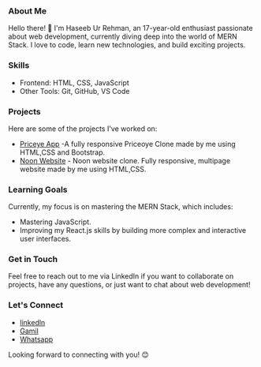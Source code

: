 <body>
    <div class="container">
        <h3>About Me</h1>
        <p>Hello there! 👋 I'm Haseeb Ur Rehman, an 17-year-old enthusiast passionate about web development, currently
            diving deep into the world of MERN Stack. I love to code, learn new technologies, and build exciting
            projects.</p>
        <h3>Skills</h1>
        <ul>
            <li>Frontend: HTML, CSS, JavaScript</li>
            <li>Other Tools: Git, GitHub, VS Code</li>
        </ul>
        <h3>Projects</h1>
        <p>Here are some of the projects I've worked on:</p>
        <ul>
            <li><a href="https://priceoye-by-haseeb.netlify.app/" target="_blank">Priceye App</a> -A fully responsive Priceoye Clone made by me using HTML,CSS and Bootstrap.</li>
            <li><a href="https://noon-web-clone.netlify.app/" target="_blank">Noon Website</a> - Noon website clone. Fully responsive, multipage website made by me using HTML,CSS.</li>
        </ul>
        <h3>Learning Goals</h1>
        <p>Currently, my focus is on mastering the MERN Stack, which includes:</p>
        <ul>
            <li>Mastering JavaScript.</li>
            <li>Improving my React.js skills by building more complex and interactive user interfaces.</li>
        </ul>
        <h3>Get in Touch</h1>
        <p>Feel free to reach out to me via LinkedIn if you want to collaborate on projects, have any questions, or just want to chat about web development!</p>
        <h3>Let's Connect</h1>
        <ul>
            <li><a href="">linkedln</a></li>
            <li><a href="">Gamil</a></li>
            <li><a href="">Whatsapp</a></li>
        </ul>
        <p>Looking forward to connecting with you! 😊</p>
</body>
